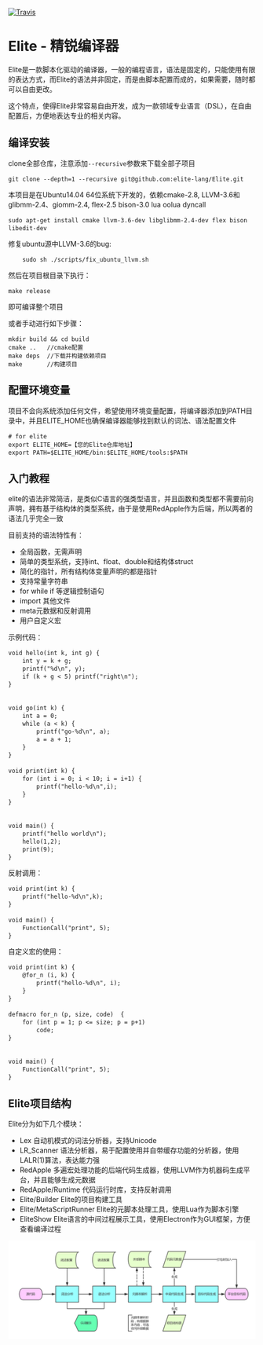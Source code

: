 [![Travis](https://travis-ci.org/elite-lang/Elite.svg?branch=master)](https://travis-ci.org/elite-lang/Elite)

# Elite - 精锐编译器

Elite是一款脚本化驱动的编译器，一般的编程语言，语法是固定的，只能使用有限的表达方式，而Elite的语法并非固定，而是由脚本配置而成的，如果需要，随时都可以自由更改。

这个特点，使得Elite非常容易自由开发，成为一款领域专业语言（DSL），在自由配置后，方便地表达专业的相关内容。


## 编译安装

clone全部仓库，注意添加`--recursive`参数来下载全部子项目
```
git clone --depth=1 --recursive git@github.com:elite-lang/Elite.git 
```

本项目是在Ubuntu14.04 64位系统下开发的，依赖cmake-2.8, LLVM-3.6和glibmm-2.4、giomm-2.4, flex-2.5 bison-3.0
lua  oolua  dyncall

```
sudo apt-get install cmake llvm-3.6-dev libglibmm-2.4-dev flex bison libedit-dev 
```

修复ubuntu源中LLVM-3.6的bug:
```
	sudo sh ./scripts/fix_ubuntu_llvm.sh
```

然后在项目根目录下执行：
```
make release
```
即可编译整个项目

或者手动进行如下步骤：
```
mkdir build && cd build
cmake ..   //cmake配置
make deps  //下载并构建依赖项目 
make       //构建项目
```



## 配置环境变量

项目不会向系统添加任何文件，希望使用环境变量配置，将编译器添加到PATH目录中，并且ELITE_HOME也确保编译器能够找到默认的词法、语法配置文件
```
# for elite 
export ELITE_HOME=【您的Elite仓库地址】
export PATH=$ELITE_HOME/bin:$ELITE_HOME/tools:$PATH
```


## 入门教程

elite的语法非常简洁，是类似C语言的强类型语言，并且函数和类型都不需要前向声明，拥有基于结构体的类型系统，由于是使用RedApple作为后端，所以两者的语法几乎完全一致

目前支持的语法特性有：

* 全局函数，无需声明
* 简单的类型系统，支持int、float、double和结构体struct
* 简化的指针，所有结构体变量声明的都是指针
* 支持常量字符串
* for while if 等逻辑控制语句
* import 其他文件
* meta元数据和反射调用
* 用户自定义宏

示例代码：
```
void hello(int k, int g) {
	int y = k + g;
	printf("%d\n", y);
	if (k + g < 5) printf("right\n");
}	


void go(int k) {
	int a = 0;
	while (a < k) {
		printf("go-%d\n", a);
		a = a + 1;
	}
}

void print(int k) {
	for (int i = 0; i < 10; i = i+1) {
		printf("hello-%d\n",i);
	} 
}


void main() {
	printf("hello world\n");
	hello(1,2);
	print(9);
}
```


反射调用：
```
void print(int k) {
	printf("hello-%d\n",k);
}

void main() {
	FunctionCall("print", 5);
}

```

自定义宏的使用：
```
void print(int k) {
	@for_n (i, k) {
		printf("hello-%d\n", i);
	}
}

defmacro for_n (p, size, code)  {
	for (int p = 1; p <= size; p = p+1)
		code;
}


void main() {
	FunctionCall("print", 5);
}
```

## Elite项目结构

Elite分为如下几个模块：

- Lex 自动机模式的词法分析器，支持Unicode
- LR_Scanner 语法分析器，易于配置使用并自带缓存功能的分析器，使用LALR(1)算法，表达能力强
- RedApple 多遍宏处理功能的后端代码生成器，使用LLVM作为机器码生成平台，并且能够生成元数据
- RedApple/Runtime 代码运行时库，支持反射调用
- Elite/Builder Elite的项目构建工具
- Elite/MetaScriptRunner Elite的元脚本处理工具，使用Lua作为脚本引擎
- EliteShow Elite语言的中间过程展示工具，使用Electron作为GUI框架，方便查看编译过程


![](doc/编译系统工作流程.png)

